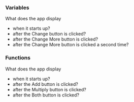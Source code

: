 ### Variables
What does the app display
- when it starts up?
- after the Change button is clicked?
- after the Change More button is clicked?
- after the Change More button is clicked a second time?

### Functions
What does the app display
- when it starts up?
- after the Add button is clicked?
- after the Multiply button is clicked?
- after the Both button is clicked?
